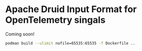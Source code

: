 # Apache Druid Input Format for OpenTelemetry singals

Coming soon!

```sh
podman build --ulimit nofile=65535:65535 -f Dockerfile ..
```
